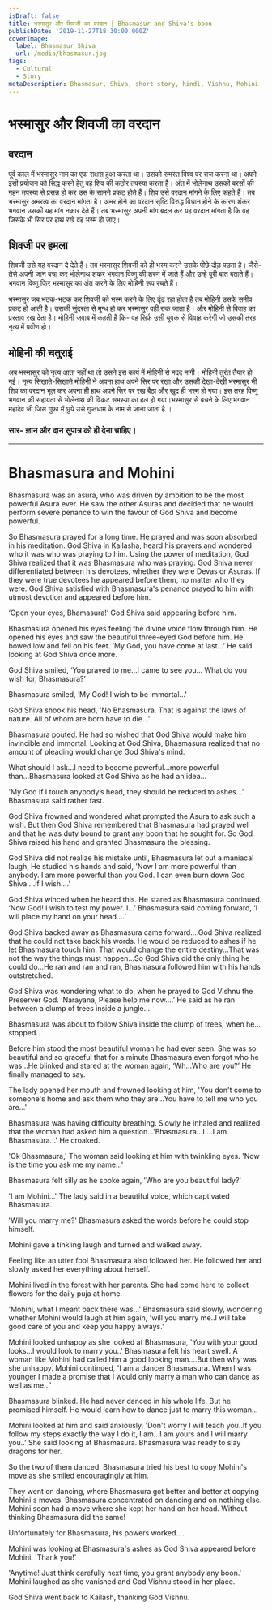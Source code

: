 ```yaml
---
isDraft: false
title: भस्मासुर और शिवजी का वरदान | Bhasmasur and Shiva's boon
publishDate: '2019-11-27T18:30:00.000Z'
coverImage:
  label: Bhasmasur Shiva
  url: /media/bhasmasur.jpg
tags:
  - Cultural
  - Story
metaDescription: Bhasmasur, Shiva, short story, hindi, Vishnu, Mohini
---
```


# भस्मासुर और शिवजी का वरदान

## वरदान

पूर्व काल में भस्मासुर नाम का एक राक्षस हुआ करता था। उसको समस्त विश्व पर राज करना था। अपने इसी प्रयोजन को सिद्ध करने हेतु वह शिव की कठोर तपस्या करता है। अंत में भोलेनाथ उसकी बरसों की गहन तपस्या से प्रसन्न हो कर उस के सामने प्रकट होते हैं।
शिव उसे वरदान मांगने के लिए कहते हैं। तब भस्मासुर अमरत्व का वरदान मांगता है। अमर होने का वरदान सृष्टि विरुद्ध विधान होने के कारण शंकर भगवान उसकी यह मांग नकार देते हैं। तब भस्मासुर अपनी मांग बदल कर यह वरदान मांगता है कि वह जिसके भी सिर पर हाथ रखे वह भस्म हो जाए।

## शिवजी पर हमला

 शिवजी उसे यह वरदान दे देते हैं। तब भस्मासुर शिवजी को ही भस्म करने उसके पीछे दौड़ पड़ता है। जैसे-तैसे अपनी जान बचा कर भोलेनाथ शंकर भगवान विष्णु की शरण में जाते हैं और उन्हे पूरी बात बताते हैं। भगवान विष्णु फिर भस्मासुर का अंत करने के लिए मोहिनी रूप रचते हैं।

भस्मासुर जब भटक-भटक कर शिवजी को भस्म करने के लिए ढूंढ रहा होता है तब मोहिनी उसके समीप प्रकट हो आती है। उसकी सुंदरता से मुग्ध हो कर भस्मासुर वहीं रुक जाता है। और मोहिनी से विवाह का प्रस्ताव रख देता है। मोहिनी जवाब में कहती है कि-
वह सिर्फ उसी युवक से विवाह करेगी जो उसकी तरह नृत्य में प्रवीण हो।

## मोहिनी की चतुराई

अब भस्मासुर को नृत्य आता नहीं था तो उसने इस कार्य में मोहिनी से मदद मांगी। मोहिनी तुरंत तैयार हो गई। नृत्य सिखाते-सिखाते मोहिनी ने अपना हाथ अपने सिर पर रखा और उसकी देखा-देखी भस्मासुर भी शिव का वरदान भूल कर अपना ही हाथ अपने सिर पर रख बैठा और खुद ही भस्म हो गया। इस तरह विष्णु भगवान की सहायता से भोलेनाथ की विकट समस्या का हल हो गया।भस्मासुर से बचने के लिए भगवान महादेव जी जिस गुफा में छुपे
उसे गुप्तधाम के नाम से जाना जाता है ।

### सार- ज्ञान और दान सुपात्र को ही देना चाहिए।

---

# Bhasmasura and Mohini

Bhasmasura was an asura, who was driven by ambition to be the most powerful Asura ever. He saw the other Asuras and decided that he would perform severe penance to win the favour of God Shiva and become powerful.

So Bhasmasura prayed for a long time. He prayed and was soon absorbed in his meditation. God Shiva in Kailasha, heard his prayers and wondered who it was who was praying to him. Using the power of meditation, God Shiva realized that it was Bhasmasura who was praying.
God Shiva never differentiated between his devotees, whether they were Devas or Asuras. If they were true devotees he appeared before them, no matter who they were. God Shiva satisfied with Bhasmasura's penance prayed to him with utmost devotion and appeared before him.

‘Open your eyes, Bhamasura!’ God Shiva said appearing before him.

Bhasmasura opened his eyes feeling the divine voice flow through him. He opened his eyes and saw the beautiful three-eyed God before him. He bowed low and fell on his feet. ‘My God, you have come at last…’ He said looking at God Shiva once more.

God Shiva smiled, ‘You prayed to me…I came to see you… What do you wish for, Bhasmasura?’

Bhasmasura smiled, ‘My God! I wish to be immortal...'

God Shiva shook his head, 'No Bhasmasura. That is against the laws of nature. All of whom are born have to die...'

Bhasmasura pouted. He had so wished that God Shiva would make him invincible and immortal. Looking at God Shiva, Bhasmasura realized that no amount of pleading would change God Shiva's mind.

What should I ask...I need to become powerful...more powerful than...Bhasmasura looked at God Shiva as he had an idea...

'My God if I touch anybody’s head, they should be reduced to ashes…’ Bhasmasura said rather fast.

God Shiva frowned and wondered what prompted the Asura to ask such a wish. But then God Shiva remembered that Bhasmasura had prayed well and that he was duty bound to grant any boon that he sought for. So God Shiva raised his hand and granted Bhasmasura the blessing.

God Shiva did not realize his mistake until, Bhasmasura let out a maniacal laugh, He studied his hands and said, 'Now I am more powerful than anybody. I am more powerful than you God. I can even burn down God Shiva….if I wish….’

God Shiva winced when he heard this. He stared as Bhasmasura continued. ‘Now God! I wish to test my power. I…’ Bhasmasura said coming forward, ‘I will place my hand on your head….’

God Shiva backed away as Bhasmasura came forward….God Shiva realized that he could not take back his words. He would be reduced to ashes if he let Bhasmasura touch him. That would change the entire destiny...That was not the way the things must happen...So God Shiva did the only thing he could do...He ran and ran and ran, Bhasmasura followed him with his hands outstretched.

God Shiva was wondering what to do, when he prayed to God Vishnu the Preserver God. ‘Narayana, Please help me now….’ He said as he ran between a clump of trees inside a jungle…

Bhasmasura was about to follow Shiva inside the clump of trees, when he…stopped..

Before him stood the most beautiful woman he had ever seen. She was so beautiful and so graceful that for a minute Bhasmasura even forgot who he was…He blinked and stared at the woman again, ‘Wh…Who are you?’ He finally managed to say.

The lady opened her mouth and frowned looking at him, 'You don't come to someone's home and ask them who they are...You have to tell me who you are...'

Bhasmasura was having difficulty breathing. Slowly he inhaled and realized that the woman had asked him a question...'Bhasmasura...I ...I am Bhasmasura...' He croaked.

'Ok Bhasmasura,' The woman said looking at him with twinkling eyes. 'Now is the time you ask me my name...'

Bhasmasura felt silly as he spoke again, 'Who are you beautiful lady?'

'I am Mohini...' The lady said in a beautiful voice, which captivated Bhasmasura.

'Will you marry me?' Bhasmasura asked the words before he could stop himself.

Mohini gave a tinkling laugh and turned and walked away.

Feeling like an utter fool Bhasmasura also followed her. He followed her and slowly asked her everything about herself.

Mohini lived in the forest with her parents. She had come here to collect flowers for the daily puja at home.

'Mohini, what I meant back there was...' Bhasmasura said slowly, wondering whether Mohini would laugh at him again, 'will you marry me..I will take good care of you and keep you happy always.'

Mohini looked unhappy as she looked at Bhasmasura, 'You with your good looks...I would look to marry you..' Bhasmasura felt his heart swell. A woman like Mohini had called him a good looking man....But then why was she unhappy. Mohini continued, 'I am a dancer Bhasmasura. When I was younger I made a promise that I would only marry a man who can dance as well as me...'

Bhasmasura blinked. He had never danced in his whole life. But he promised himself. He would learn how to dance just to marry this woman...

Mohini looked at him and said anxiously, 'Don't worry I will teach you..If you follow my steps exactly the way I do it, I am...I am yours and I will marry you..' She said looking at Bhasmasura. Bhasmasura was ready to slay dragons for her.

So the two of them danced. Bhasmasura tried his best to copy Mohini's move as she smiled encouragingly at him.

They went on dancing, where Bhasmasura got better and better at copying Mohini's moves. Bhasmasura concentrated on dancing and on nothing else. Mohini soon had a move where she kept her hand on her head. Without thinking Bhasmasura did the same!

Unfortunately for Bhasmasura, his powers worked....

Mohini was looking at Bhasmasura's ashes as God Shiva appeared before Mohini. 'Thank you!'

'Anytime! Just think carefully next time, you grant anybody any boon.' Mohini laughed as she vanished and God Vishnu stood in her place.

God Shiva went back to Kailash, thanking God Vishnu.
